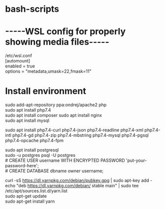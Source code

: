 # bash-scripts
# -----WSL config for properly showing media files-----  
/etc/wsl.conf  
[automount]  
enabled = true  
options = "metadata,umask=22,fmask=11"  

# Install environment
sudo add-apt-repository ppa:ondrej/apache2 php  
sudo apt install php7.4  
sudo apt install composer 
sudo apt install nginx  
sudo apt install mysql   
  
sudo apt install php7.4-curl php7.4-json php7.4-readline php7.4-xml php7.4-intl php7.4-gd php7.4-zip php7.4-mbstring php7.4-mysql php7.4-pgsql php7.4-opcache php7.4-fpm  
  
sudo apt install postgresql  
sudo -u postgres psql -U postgres  
  \# CREATE USER username WITH ENCRYPTED PASSWORD 'put-your-password-here';  
  \# CREATE DATABASE dbname owner username;  
  
curl -sS https://dl.yarnpkg.com/debian/pubkey.gpg | sudo apt-key add -  
echo "deb https://dl.yarnpkg.com/debian/ stable main" | sudo tee /etc/apt/sources.list.d/yarn.list  
sudo apt-get update  
sudo apt-get install yarn  
